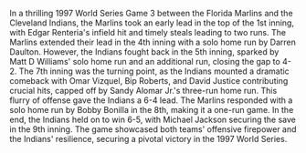 
In a thrilling 1997 World Series Game 3 between the Florida Marlins and the Cleveland Indians, the Marlins took an
early lead in the top of the 1st inning, with Edgar Renteria's infield hit and timely steals leading to two runs.
The Marlins extended their lead in the 4th inning with a solo home run by Darren Daulton. However, the Indians
fought back in the 5th inning, sparked by Matt D Williams' solo home run and an additional run, closing the gap to
4-2. The 7th inning was the turning point, as the Indians mounted a dramatic comeback with Omar Vizquel, Bip
Roberts, and David Justice contributing crucial hits, capped off by Sandy Alomar Jr.'s three-run home run. This
flurry of offense gave the Indians a 6-4 lead. The Marlins responded with a solo home run by Bobby Bonilla in the
8th, making it a one-run game. In the end, the Indians held on to win 6-5, with Michael Jackson securing the save
in the 9th inning. The game showcased both teams' offensive firepower and the Indians' resilience, securing a
pivotal victory in the 1997 World Series.
